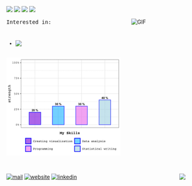 
<img src = "https://media.giphy.com/media/sKYkLv7TioLv2/giphy.gif" height = "50px"></h2> 
<img src="https://media.giphy.com/media/9JwU9SBhaNQNCuoQBc/giphy.gif" height="50px"></h2> 
<img src = "https://media.giphy.com/media/sKYkLv7TioLv2/giphy.gif" height = "50px"></h2> 
<img src = "https://media.giphy.com/media/3og0IOUWB5AZoP6la0/giphy.gif" height = "50px"></h2> 

<img width = "35%" align="right" alt="GIF" height="300px" src="https://media.giphy.com/media/xT9IgzvnOyNDYnxeHS/giphy.gif" />

<samp>
Interested in:
 
<p style = "margin-top:40px">

 <!--<img align="left" src = "https://raw.githubusercontent.com/snipe/awesome-emoji/master/misc-memes/nyan.gif" width="30px">-->
- <img align = "left" src="https://img.shields.io/static/v1?label=Data&message=Visualization&color=hotpink"></p>



Some stats:
<p style = "margin-top:-40px">

<img src = "https://github.com/MinhChauVanNguyen/MinhChauVanNguyen/blob/master/animated-barplot.gif" width = "300px"></p>

</samp>
<br>


<img src = "https://raw.githubusercontent.com/snipe/awesome-emoji/master/hamsterdance/2.gif" width= "50px" align = "right">[![mail](https://img.shields.io/badge/-contact-black?color=hotpink&style=for-the-badge&logo=whatsapp&logoColor=white&link=mailto:minh.chau@outlook.co.nz)](mailto:minh.chau@outlook.co.nz)
[![website](https://img.shields.io/badge/-website-black?color=hotpink&style=for-the-badge&logo=google-analytics&logoColor=white&link=https://minhchauvannguyen.github.io/)](https://minhchauvannguyen.github.io/)
[![linkedin](https://img.shields.io/badge/-linkedin-black?color=hotpink&style=for-the-badge&logo=linkedin&link=https://www.linkedin.com/in/minh-chau-van/)](https://www.linkedin.com/in/minh-chau-van/)

